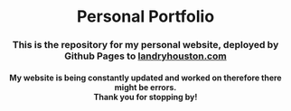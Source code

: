 <h1 align='center'>Personal Portfolio</h1>

<h3 align='center'>This is the repository for my personal website, deployed by Github Pages to <a href="https://landryhouston.com/">landryhouston.com</a> </h3>

<h4 align='center'>My website is being constantly updated and worked on therefore there might be errors.<br>Thank you for stopping by!</h4>
